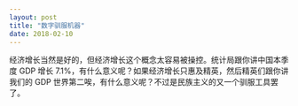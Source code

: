 ```yaml
---
layout: post
title: "数字驯服机器"
date: 2018-02-10
---
```

经济增长当然是好的，但经济增长这个概念太容易被操控。统计局跟你讲中国本季度 GDP 增长 7.1%，有什么意义呢？如果经济增长只惠及精英，然后精英们跟你讲我们的 GDP 世界第二唉，有什么意义呢？不过是民族主义的又一个驯服工具罢了。
